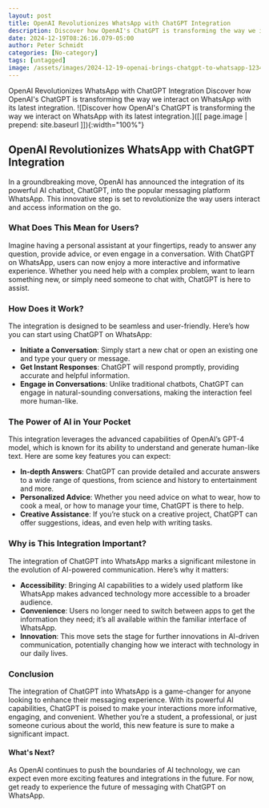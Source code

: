 ```yaml
---
layout: post
title: OpenAI Revolutionizes WhatsApp with ChatGPT Integration
description: Discover how OpenAI's ChatGPT is transforming the way we interact on WhatsApp with its latest integration.
date: 2024-12-19T08:26:16.079-05:00
author: Peter Schmidt
categories: [No-category]
tags: [untagged]
image: /assets/images/2024-12-19-openai-brings-chatgpt-to-whatsapp-1234.webp
---
```

OpenAI Revolutionizes WhatsApp with ChatGPT Integration
Discover how OpenAI's ChatGPT is transforming the way we interact on WhatsApp with its latest integration.
![Discover how OpenAI's ChatGPT is transforming the way we interact on WhatsApp with its latest integration.]([[ page.image | prepend: site.baseurl ]]){:width="100%"}


## OpenAI Revolutionizes WhatsApp with ChatGPT Integration

In a groundbreaking move, OpenAI has announced the integration of its powerful AI chatbot, ChatGPT, into the popular messaging platform WhatsApp. This innovative step is set to revolutionize the way users interact and access information on the go.

### What Does This Mean for Users?

Imagine having a personal assistant at your fingertips, ready to answer any question, provide advice, or even engage in a conversation. With ChatGPT on WhatsApp, users can now enjoy a more interactive and informative experience. Whether you need help with a complex problem, want to learn something new, or simply need someone to chat with, ChatGPT is here to assist.

### How Does it Work?

The integration is designed to be seamless and user-friendly. Here’s how you can start using ChatGPT on WhatsApp:

- **Initiate a Conversation**: Simply start a new chat or open an existing one and type your query or message.
- **Get Instant Responses**: ChatGPT will respond promptly, providing accurate and helpful information.
- **Engage in Conversations**: Unlike traditional chatbots, ChatGPT can engage in natural-sounding conversations, making the interaction feel more human-like.

### The Power of AI in Your Pocket

This integration leverages the advanced capabilities of OpenAI’s GPT-4 model, which is known for its ability to understand and generate human-like text. Here are some key features you can expect:

- **In-depth Answers**: ChatGPT can provide detailed and accurate answers to a wide range of questions, from science and history to entertainment and more.
- **Personalized Advice**: Whether you need advice on what to wear, how to cook a meal, or how to manage your time, ChatGPT is there to help.
- **Creative Assistance**: If you’re stuck on a creative project, ChatGPT can offer suggestions, ideas, and even help with writing tasks.

### Why is This Integration Important?

The integration of ChatGPT into WhatsApp marks a significant milestone in the evolution of AI-powered communication. Here’s why it matters:

- **Accessibility**: Bringing AI capabilities to a widely used platform like WhatsApp makes advanced technology more accessible to a broader audience.
- **Convenience**: Users no longer need to switch between apps to get the information they need; it’s all available within the familiar interface of WhatsApp.
- **Innovation**: This move sets the stage for further innovations in AI-driven communication, potentially changing how we interact with technology in our daily lives.

### Conclusion

The integration of ChatGPT into WhatsApp is a game-changer for anyone looking to enhance their messaging experience. With its powerful AI capabilities, ChatGPT is poised to make your interactions more informative, engaging, and convenient. Whether you’re a student, a professional, or just someone curious about the world, this new feature is sure to make a significant impact.

#### What's Next?

As OpenAI continues to push the boundaries of AI technology, we can expect even more exciting features and integrations in the future. For now, get ready to experience the future of messaging with ChatGPT on WhatsApp.
